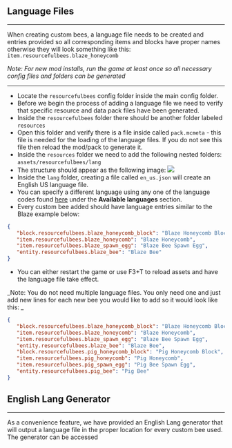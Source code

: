 ## **Language Files**
***

When creating custom bees, a language file needs to be created and entries provided so all corresponding items and blocks  have proper names otherwise they will look something like this:<br>
`item.resourcefulbees.blaze_honeycomb`<br>

_Note: For new mod installs, run the game at least once so all necessary config files and folders can be generated_
***
* Locate the `resourcefulbees` config folder inside the main config folder. 
* Before we begin the process of adding a language file we need to verify that specific resource and data pack files have been generated.
* Inside the `resourcefulbees` folder there should be another  folder labeled `resources`
* Open this folder and verify there is a file inside called `pack.mcmeta` - this file is needed for the loading of the language files. If you do not see this file then reload the mod/pack to generate it.
* Inside the `resources` folder we need to add the following nested folders: `assets/resourcefulbees/lang`
* The structure should appear as the following image: 
  ![](https://i.imgur.com/Sq9sp1e.png)
* Inside the `lang` folder, creating a file called `en_us.json` will create an English US language file.
* You can specify a different language using any one of the language codes found [here](https://minecraft.gamepedia.com/Language) under the **Available languages** section.
* Every custom bee added should have language entries similar to the Blaze example below:
```json
{
   "block.resourcefulbees.blaze_honeycomb_block": "Blaze Honeycomb Block",
   "item.resourcefulbees.blaze_honeycomb": "Blaze Honeycomb",
   "item.resourcefulbees.blaze_spawn_egg": "Blaze Bee Spawn Egg",
   "entity.resourcefulbees.blaze_bee": "Blaze Bee"
}
```
* You can either restart the game or use F3+T to reload assets and have the language file take effect.

_Note: You do not need multiple language files. You only need one and just add new lines for each new bee you would like to add so it would look like this: _
```json
{
   "block.resourcefulbees.blaze_honeycomb_block": "Blaze Honeycomb Block",
   "item.resourcefulbees.blaze_honeycomb": "Blaze Honeycomb",
   "item.resourcefulbees.blaze_spawn_egg": "Blaze Bee Spawn Egg",
   "entity.resourcefulbees.blaze_bee": "Blaze Bee",
   "block.resourcefulbees.pig_honeycomb_block": "Pig Honeycomb Block",
   "item.resourcefulbees.pig_honeycomb": "Pig Honeycomb",
   "item.resourcefulbees.pig_spawn_egg": "Pig Bee Spawn Egg",
   "entity.resourcefulbees.pig_bee": "Pig Bee"
}
```

## **English Lang Generator**
***

As a convenience feature, we have provided an English Lang generator that will output a language file in the proper location for every custom bee used. The generator can be accessed 
<!--stackedit_data:
eyJoaXN0b3J5IjpbMTA2NTAzNzA1MiwxMTYxMjM0MjIxLDEyOT
cwMDQ5MjVdfQ==
-->